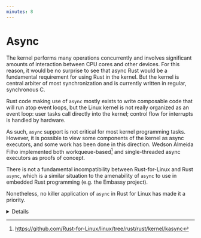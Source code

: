 ```yaml
---
minutes: 8
---
```


# Async

The kernel performs many operations concurrently and involves significant amounts of interaction
between CPU cores and other devices.
For this reason, it would be no surprise to see that async Rust would be a fundamental requirement
for using Rust in the kernel.
But the kernel is central arbiter of most synchronization and is currently written in regular, synchronous C.

Rust code making use of `async` mostly exists to write composable code that will run atop event loops,
but the Linux kernel is not really organized as an event loop:
user tasks call directly into the kernel; control flow for interrupts is handled by hardware.

As such, `async` support is not critical for most kernel programming tasks.
However, it is possible to view some components of the kernel as async executors,
and some work has been done in this direction.
Wedson Almeida Filho implemented both workqueue-based[^1] and single-threaded async executors as proofs of concept.

There is not a fundamental incompatibility between Rust-for-Linux and Rust `async`,
which is a similar situation to the amenability of `async` to use in embedded Rust programming
(e.g. the Embassy project).

Nonetheless, no killer application of `async` in Rust for Linux has made it a priority.

<details>

[^1]: <https://github.com/Rust-for-Linux/linux/tree/rust/rust/kernel/kasync>

An example of an async server using the kernel async executor may be found
[here](https://github.com/Rust-for-Linux/linux/blob/rust/samples/rust/rust_echo_server.rs).

</details>
